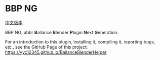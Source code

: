 # BBP NG

[中文版本](README_ZH.md)

BBP NG, abbr **B**allance **B**lender **P**lugin **N**ext **G**eneration.

For an introduction to this plugin, installing it, compiling it, reporting bugs, etc., see the GitHub Page of this project: https://yyc12345.github.io/BallanceBlenderHelper
